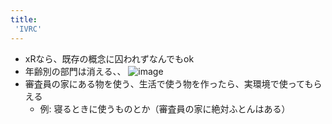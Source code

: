 ```yaml
---
title:
 'IVRC'
---
```


- xRなら、既存の概念に囚われずなんでもok
- 年齢別の部門は消える、、
![image](https://gyazo.com/34fece7c718d74fe2db982222fc03641/thumb/1000)
- 審査員の家にある物を使う、生活で使う物を作ったら、実環境で使ってもらえる
    - 例: 寝るときに使うものとか（審査員の家に絶対ふとんはある）